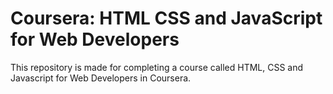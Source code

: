 # Coursera: HTML CSS and JavaScript for Web Developers
This repository is made for completing a course called HTML, CSS and Javascript for Web Developers in Coursera.
